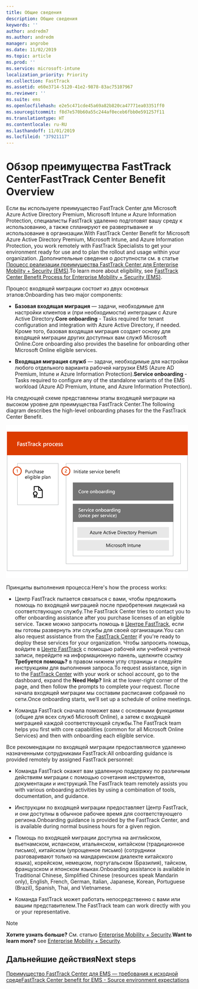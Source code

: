 ```yaml
---
title: Общие сведения
description: Общие сведения
keywords: ''
author: andredm7
ms.author: andredm
manager: angrobe
ms.date: 11/02/2019
ms.topic: article
ms.prod: ''
ms.service: microsoft-intune
localization_priority: Priority
ms.collection: FastTrack
ms.assetid: e60e3714-5120-41e2-9878-83ac75107967
ms.reviewer: ''
ms.suite: ems
ms.openlocfilehash: e2e5c471cde45a69a82b820ca47771ea03351ff0
ms.sourcegitcommit: f8d7e570b60a55c244af0eceb6fbb0e591257f11
ms.translationtype: HT
ms.contentlocale: ru-RU
ms.lasthandoff: 11/01/2019
ms.locfileid: "37921117"
---
```

# <a name="fasttrack-center-benefit-overview"></a><span data-ttu-id="e2381-103">Обзор преимущества FastTrack Center</span><span class="sxs-lookup"><span data-stu-id="e2381-103">FastTrack Center Benefit Overview</span></span>

<span data-ttu-id="e2381-104">Если вы используете преимущество FastTrack Center для Microsoft Azure Active Directory Premium, Microsoft Intune и Azure Information Protection, специалисты FastTrack удаленно подготовят вашу среду к использованию, а также спланируют ее развертывание и использование в организации.</span><span class="sxs-lookup"><span data-stu-id="e2381-104">With FastTrack Center Benefit for Microsoft Azure Active Directory Premium, Microsoft Intune, and Azure Information Protection, you work remotely with FastTrack Specialists to get your environment ready for use and to plan the rollout and usage within your organization.</span></span> <span data-ttu-id="e2381-105">Дополнительные сведения о доступности см. в статье [Процесс реализации преимущества FastTrack Center для Enterprise Mobility + Security (EMS)](EMS-fasttrack-process.md).</span><span class="sxs-lookup"><span data-stu-id="e2381-105">To learn more about eligibility, see [FastTrack Center Benefit Process for Enterprise Mobility + Security (EMS)](EMS-fasttrack-process.md).</span></span>

<span data-ttu-id="e2381-106">Процесс входящей миграции состоит из двух основных этапов:</span><span class="sxs-lookup"><span data-stu-id="e2381-106">Onboarding has two major components:</span></span>

-   <span data-ttu-id="e2381-107">**Базовая входящая миграция** — задачи, необходимые для настройки клиентов и (при необходимости) интеграции с Azure Active Directory.</span><span class="sxs-lookup"><span data-stu-id="e2381-107">**Core onboarding** - Tasks required for tenant configuration and integration with Azure Active Directory, if needed.</span></span> <span data-ttu-id="e2381-108">Кроме того, базовая входящая миграция создает основу для входящей миграции других доступных вам служб Microsoft Online.</span><span class="sxs-lookup"><span data-stu-id="e2381-108">Core onboarding also provides the baseline for onboarding other Microsoft Online eligible services.</span></span>

-   <span data-ttu-id="e2381-109">**Входящая миграция служб** — задачи, необходимые для настройки любого отдельного варианта рабочей нагрузки EMS (Azure AD Premium, Intune и Azure Information Protection).</span><span class="sxs-lookup"><span data-stu-id="e2381-109">**Service onboarding** - Tasks required to configure any of the standalone variants of the EMS workload (Azure AD Premium, Intune, and Azure Information Protection).</span></span>

<span data-ttu-id="e2381-110">На следующей схеме представлены этапы входящей миграции на высоком уровне для преимущества FastTrack Center.</span><span class="sxs-lookup"><span data-stu-id="e2381-110">The following diagram describes the high-level onboarding phases for the the FastTrack Center Benefit.</span></span>

![Этапы входящей миграции на высоком уровне с использованием преимущества FastTrack Center](./media/ft-onboarding-process.png)

<span data-ttu-id="e2381-112">Принципы выполнения процесса:</span><span class="sxs-lookup"><span data-stu-id="e2381-112">Here's how the process works:</span></span>

- <span data-ttu-id="e2381-113">Центр FastTrack пытается связаться с вами, чтобы предложить помощь по входящей миграцией после приобретения лицензий на соответствующую службу.</span><span class="sxs-lookup"><span data-stu-id="e2381-113">The FastTrack Center tries to contact you to offer onboarding assistance after you purchase licenses of an eligible service.</span></span> <span data-ttu-id="e2381-114">Также можно запросить помощь в [Центре FastTrack](https://go.microsoft.com/fwlink/?linkid=780698), если вы готовы развернуть эти службы для своей организации.</span><span class="sxs-lookup"><span data-stu-id="e2381-114">You can also request assistance from the [FastTrack Center](https://go.microsoft.com/fwlink/?linkid=780698) if you're ready to deploy these services for your organization.</span></span> <span data-ttu-id="e2381-115">Чтобы запросить помощь, войдите в [Центр FastTrack](https://go.microsoft.com/fwlink/?linkid=780698) с помощью рабочей или учебной учетной записи, перейдите на информационную панель, щелкните ссылку **Требуется помощь?** в правом нижнем углу страницы и следуйте инструкциям для выполнения запроса.</span><span class="sxs-lookup"><span data-stu-id="e2381-115">To request assistance, sign in to the [FastTrack Center](https://go.microsoft.com/fwlink/?linkid=780698) with your work or school account, go to the dashboard, expand the **Need Help?** link at the lower-right corner of the page, and then follow the prompts to complete your request.</span></span> <span data-ttu-id="e2381-116">После начала входящей миграции мы составим расписание собраний по сети.</span><span class="sxs-lookup"><span data-stu-id="e2381-116">Once onboarding starts, we’ll set up a schedule of online meetings.</span></span>

-   <span data-ttu-id="e2381-117">Команда FastTrack сначала поможет вам с основными функциями (общие для всех служб Microsoft Online), а затем с входящей миграцией каждой соответствующей службы.</span><span class="sxs-lookup"><span data-stu-id="e2381-117">The FastTrack team helps you first with core capabilities (common for all Microsoft Online Services) and then with onboarding each eligible service.</span></span>

<span data-ttu-id="e2381-118">Все рекомендации по входящей миграции предоставляются удаленно назначенными сотрудниками FastTrack:</span><span class="sxs-lookup"><span data-stu-id="e2381-118">All onboarding guidance is provided remotely by assigned FastTrack personnel:</span></span>

-   <span data-ttu-id="e2381-119">Команда FastTrack окажет вам удаленную поддержку по различным действиям миграции с помощью сочетания инструментов, документации и инструкций.</span><span class="sxs-lookup"><span data-stu-id="e2381-119">The FastTrack team remotely assists you with various onboarding activities by using a combination of tools, documentation, and guidance.</span></span>

-   <span data-ttu-id="e2381-120">Инструкции по входящей миграции предоставляет Центр FastTrack, и они доступны в обычное рабочее время для соответствующего региона.</span><span class="sxs-lookup"><span data-stu-id="e2381-120">Onboarding guidance is provided by the FastTrack Center, and is available during normal business hours for a given region.</span></span>

-   <span data-ttu-id="e2381-121">Помощь по входящей миграции доступна на английском, вьетнамском, испанском, итальянском, китайском (традиционное письмо), китайском (упрощенное письмо) (сотрудники разговаривают только на мандаринском диалекте китайского языка), корейском, немецком, португальском (Бразилия), тайском, французском и японском языках.</span><span class="sxs-lookup"><span data-stu-id="e2381-121">Onboarding assistance is available in Traditional Chinese, Simplified Chinese (resources speak Mandarin only), English, French, German, Italian, Japanese, Korean, Portuguese (Brazil), Spanish, Thai, and Vietnamese.</span></span>

-   <span data-ttu-id="e2381-122">Команда FastTrack может работать непосредственно с вами или вашим представителем.</span><span class="sxs-lookup"><span data-stu-id="e2381-122">The FastTrack team can work directly with you or your representative.</span></span>

> [!NOTE]
> <span data-ttu-id="e2381-123">**Хотите узнать больше?** См. статью [Enterprise Mobility + Security](https://www.microsoft.com/cloud-platform/enterprise-mobility).</span><span class="sxs-lookup"><span data-stu-id="e2381-123">**Want to learn more?** see [Enterprise Mobility + Security](https://www.microsoft.com/cloud-platform/enterprise-mobility).</span></span>

## <a name="next-steps"></a><span data-ttu-id="e2381-124">Дальнейшие действия</span><span class="sxs-lookup"><span data-stu-id="e2381-124">Next steps</span></span>

[<span data-ttu-id="e2381-125">Преимущество FastTrack Center для EMS — требования к исходной среде</span><span class="sxs-lookup"><span data-stu-id="e2381-125">FastTrack Center benefit for EMS - Source environment expectations</span></span>](EMS-source-environment-expectations.md)
